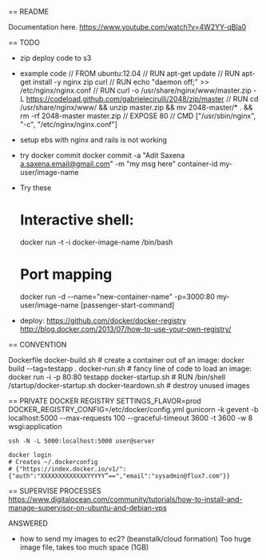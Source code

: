 == README

Documentation here.
https://www.youtube.com/watch?v=4W2YY-qBla0

== TODO

- zip deploy code to s3
- example code
    // FROM ubuntu:12.04
    // RUN apt-get update
    // RUN apt-get install -y nginx zip curl
    // RUN echo "daemon off;" >> /etc/nginx/nginx.conf
    // RUN curl -o /usr/share/nginx/www/master.zip -L https://codeload.github.com/gabrielecirulli/2048/zip/master
    // RUN cd /usr/share/nginx/www/ && unzip master.zip && mv 2048-master/* . && rm -rf 2048-master master.zip
    // EXPOSE 80
    // CMD ["/usr/sbin/nginx", "-c", "/etc/nginx/nginx.conf"]

- setup ebs with nginx and rails is not working

- try docker commit
  docker commit -a "Adit Saxena <a.saxena.email@gmail.com>" -m "my msg here" container-id my-user/image-name

- Try these
  # Interactive shell:
  docker run -t -i docker-image-name /bin/bash
  # Port mapping
  docker run -d --name="new-container-name" -p=3000:80 my-user/image-name [passenger-start-command]

- deploy:
  https://github.com/docker/docker-registry
  http://blog.docker.com/2013/07/how-to-use-your-own-registry/

== CONVENTION

Dockerfile
docker-build.sh # create a container out of an image: docker build --tag=testapp .
docker-run.sh # fancy line of code to load an image: docker run -i -p 80:80 testapp
docker-startup.sh # RUN /bin/shell /startup/docker-startup.sh
docker-teardown.sh # destroy unused images


== PRIVATE DOCKER REGISTRY
    SETTINGS_FLAVOR=prod DOCKER_REGISTRY_CONFIG=/etc/docker/config.yml gunicorn -k gevent -b localhost:5000 --max-requests 100 --graceful-timeout 3600 -t 3600 -w 8 wsgi:application

    ssh -N -L 5000:localhost:5000 user@server

    docker login
    # Creates ~/.dockerconfig
    # {"https://index.docker.io/v1/":{"auth":"XXXXXXXXXXXXXYYYYY”==","email":"sysadmin@flux7.com"}}

== SUPERVISE PROCESSES
    https://www.digitalocean.com/community/tutorials/how-to-install-and-manage-supervisor-on-ubuntu-and-debian-vps

ANSWERED

- how to send my images to ec2? (beanstalk/cloud formation)
  Too huge image file, takes too much space (1GB)


